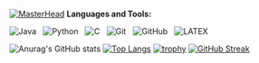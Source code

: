 [![MasterHead](https://gist.githubusercontent.com/brettlangdon/85942af486eb79118467/raw/2a7409cd3c26a90b2e82bdc40dc7db18b92b3517/B1lMORS%2520-%2520Imgur.jpg)](https://github.com/nouradeen)
**Languages and Tools:** 

![Java](https://img.shields.io/badge/-Java-black?logo=java&style=social)&nbsp;&nbsp;
![Python](https://img.shields.io/badge/-Python-black?logo=Python&style=social)&nbsp;&nbsp;
![C](https://img.shields.io/badge/-C-black?logo=c&style=social)&nbsp;&nbsp;
![Git](https://img.shields.io/badge/-Git-black?logo=git&style=social)&nbsp;&nbsp;
![GitHub](https://img.shields.io/badge/-GitHub-black?logo=github&style=social)&nbsp;&nbsp;
![LATEX](https://img.shields.io/badge/-LATEX-black?logo=latex&style=social)&nbsp;&nbsp;

![Anurag's GitHub stats](https://github-readme-stats.vercel.app/api?username=nouradeen&show_icons=true&theme=radical)
[![Top Langs](https://github-readme-stats.vercel.app/api/top-langs/?username=nouradeen&theme=radical)](https://github.com/anuraghazra/github-readme-stats)
[![trophy](https://github-profile-trophy.vercel.app/?username=nouradeen&theme=radical&row=2&column=3)](https://github.com/ryo-ma/github-profile-trophy)
[![GitHub Streak](http://github-readme-streak-stats.herokuapp.com?user=nouradeen&theme=radical&hide_border=true&date_format=j%20M%5B%20Y%5D)](https://git.io/streak-stats)


